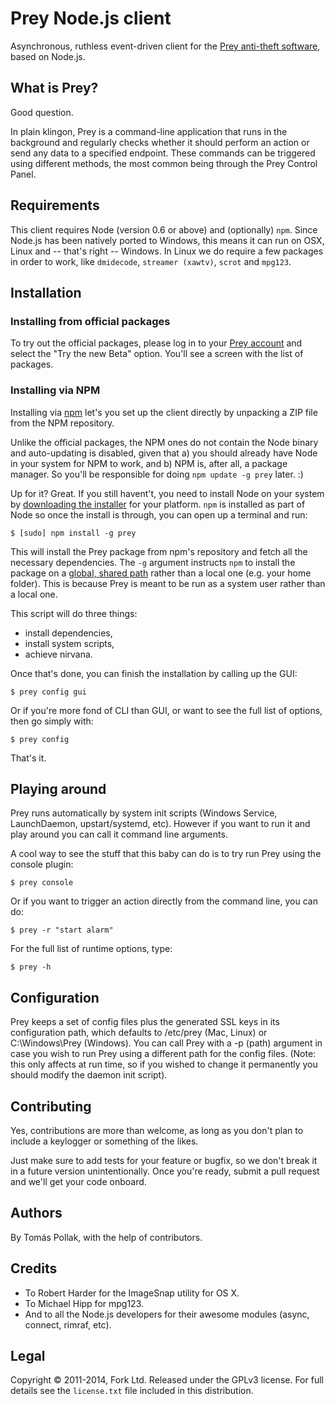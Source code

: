 # Prey Node.js client

Asynchronous, ruthless event-driven client for the [Prey anti-theft software](http://preyproject.com), based on Node.js.

## What is Prey?

Good question.

In plain klingon, Prey is a command-line application that runs in the background
and regularly checks whether it should perform an action or send any data to a
specified endpoint. These commands can be triggered using different methods,
the most common being through the Prey Control Panel.

## Requirements

This client requires Node (version 0.6 or above) and (optionally) `npm`.
Since Node.js has been natively ported to Windows, this means it can run on OSX,
Linux and -- that's right -- Windows. In Linux we do require a few packages in
order to work, like `dmidecode`, `streamer (xawtv)`, `scrot` and `mpg123`.

## Installation

### Installing from official packages

To try out the official packages, please log in to your [Prey account](http://preyproject.com)
and select the "Try the new Beta" option. You'll see a screen with the list of packages.

### Installing via NPM

Installing via [npm](http://npmjs.org) let's you set up the client directly by
unpacking a ZIP file from the NPM repository.

Unlike the official packages, the NPM ones do not contain the Node binary and
auto-updating is disabled, given that a) you should already have Node in your
system for NPM to work, and b) NPM is, after all, a package manager. So you'll
be responsible for doing `npm update -g prey` later. :)

Up for it? Great. If you still havent't, you need to install Node on your system
by [downloading the installer](http://nodejs.org/dist/latest/) for your platform.
`npm` is installed as part of Node so once the install is through, you can open
up a terminal and run:

    $ [sudo] npm install -g prey

This will install the Prey package from npm's repository and fetch all the necessary
dependencies. The `-g` argument instructs `npm` to install the package on a
[global, shared path](http://blog.nodejs.org/2011/03/23/npm-1-0-global-vs-local-installation/)
rather than a local one (e.g. your home folder). This is because Prey is meant
to be run as a system user rather than a local one.

This script will do three things:

  - install dependencies,
  - install system scripts,
  - achieve nirvana.

Once that's done, you can finish the installation by calling up the GUI:

    $ prey config gui

Or if you're more fond of CLI than GUI, or want to see the full list of options,
then go simply with:

    $ prey config

That's it.

## Playing around

Prey runs automatically by system init scripts (Windows Service, LaunchDaemon,
upstart/systemd, etc). However if you want to run it and play around you can
call it command line arguments.

A cool way to see the stuff that this baby can do is to try run Prey using the
console plugin:

    $ prey console

Or if you want to trigger an action directly from the command line, you can do:

    $ prey -r "start alarm"

For the full list of runtime options, type:

    $ prey -h

## Configuration

Prey keeps a set of config files plus the generated SSL keys in its configuration path, which defaults to /etc/prey
(Mac, Linux) or C:\Windows\Prey (Windows). You can call Prey with a -p (path) argument in case you wish to run Prey using
a different path for the config files. (Note: this only affects at run time, so if you wished to change it permanently
you should modify the daemon init script).

## Contributing 

Yes, contributions are more than welcome, as long as you don't plan to include a keylogger or something of the likes.

Just make sure to add tests for your feature or bugfix, so we don't break it in a future version unintentionally. Once you're ready, submit a pull request and we'll get your code onboard.

## Authors

By Tomás Pollak, with the help of contributors.

## Credits

 - To Robert Harder for the ImageSnap utility for OS X.
 - To Michael Hipp for mpg123.
 - And to all the Node.js developers for their awesome modules (async, connect, rimraf, etc).

## Legal

Copyright © 2011-2014, Fork Ltd.
Released under the GPLv3 license.
For full details see the `license.txt` file included in this distribution.
